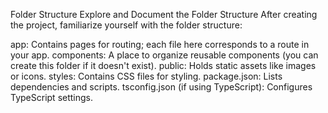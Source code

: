 Folder Structure
 Explore and Document the Folder Structure
After creating the project, familiarize yourself with the folder structure:

app: Contains pages for routing; each file here corresponds to a route in your app.
components: A place to organize reusable components (you can create this folder if it doesn't exist).
public: Holds static assets like images or icons.
styles: Contains CSS files for styling.
package.json: Lists dependencies and scripts.
tsconfig.json (if using TypeScript): Configures TypeScript settings.
